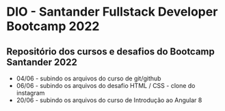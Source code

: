 # DIO - Santander Fullstack Developer Bootcamp 2022

## Repositório dos cursos e desafios do Bootcamp Santander 2022

- 04/06 - subindo os arquivos do curso de git/github
- 06/06 - subindo os arquivos do desafio HTML / CSS - clone do instagram
- 20/06 - subindo os arquivos do curso de Introdução ao Angular 8
